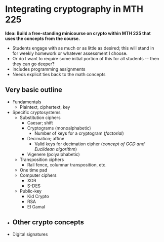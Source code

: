 # Integrating cryptography in MTH 225

**Idea: Build a free-standing minicourse on crypto within MTH 225 that uses the concepts from the course.** 

- Students engage with as much or as little as desired; this will stand in for weekly homework or whatever assessment I choose. 
- Or do I want to require some initial portion of this for all students -- then they can go deeper? 
- Includes programming assignments
- Needs explicit ties back to the math concepts 

## Very basic outline

- Fundamentals
	- Plaintext, ciphertext, key
- Specific cryptosystems
	- Substitution ciphers
		- Caesar; shift
		- Cryptograms (monoalphabetic) 
			- Number of keys for a cryptogram (*factorial*) 
		- Decimation; affine 
			- Valid keys for decimation cipher (*concept of GCD and Euclidean algorithm*) 
		- Vigenere (polyalphabetic) 
	- Transposition ciphers
		- Rail fence, columnar transposition, etc. 
	- One time pad 
	- Computer ciphers
		- XOR 
		- S-DES 
	- Public-key 
		- Kid Crypto
		- RSA 
		- El Gamal
- Other crypto concepts
	- 
- Digital signatures 
<!--stackedit_data:
eyJoaXN0b3J5IjpbNTUxNDM4MjcxXX0=
-->